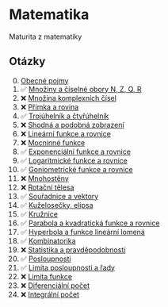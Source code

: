 # Matematika

Maturita z matematiky

## Otázky

<!-- prettier-ignore -->
0.  [Obecné pojmy](./pages/0-Obecn%C3%A9%20pojmy/_.md)
1.  :white_check_mark: [Množiny a číselné obory N, Z, Q, R](./pages/1-Mnoz%CC%8Ciny%20a%20c%CC%8Ci%CC%81selne%CC%81%20obory%20N%2C%20Z%2C%20Q%2C%20R/_.md)
2.  :x: [Množina komplexních čísel](./pages/2-Množina%20komplexních%20čísel/_.md)
3.  :x: [Přímka a rovina](./pages/3-Pr%CC%8Ci%CC%81mka%20a%20rovina/_.md)
4.  :white_check_mark: [Trojúhelník a čtyřúhelník](./pages/4-Troju%CC%81helni%CC%81k%20a%20c%CC%8Ctyr%CC%8Cu%CC%81helni%CC%81k/_.md)
5.  :x: [Shodná a podobná zobrazení](./pages/5-Shodná%20a%20podobná%20zobrazení/_.md)
6.  :x: [Lineární funkce a rovnice](./pages/6-Lineární%20funkce%20a%20rovnice/_.md)
7.  :x: [Mocninné funkce](./pages/7-Mocninná%20funkce/_.md)
8.  :white_check_mark: [Exponenciální funkce a rovnice](./pages/8-Exponencia%CC%81lni%CC%81%20funkce%20a%20rovnice/_.md)
9.  :white_check_mark: [Logaritmické funkce a rovnice](./pages/9-Logaritmicke%CC%81%20funkce%20a%20rovnice/_.md)
10. :white_check_mark: [Goniometrické funkce a rovnice](./pages/10-Goniometricke%CC%81%20funkce%20a%20rovnice/_.md)
11. :x: [Mnohostěny](./pages/11-Mnohostěny/_.md)
12. :x: [Rotační tělesa](./pages/12-Rotační%20tělesa/_.md)
13. :white_check_mark: [Souřadnice a vektory](./pages/13-Sour%CC%8Cadnice%20a%20vektory/_.md)
14. :white_check_mark: [Kuželosečky, elipsa](./pages/14-Ku%C5%BEelose%C4%8Dky%2C%20elipsa/_.md)
15. :white_check_mark: [Kružnice](./pages/15-Kruz%CC%8Cnice/_.md)
16. :white_check_mark: [Parabola a kvadratická funkce a rovnice](./pages/16-Parabola%20a%20kvadratick%C3%A1%20funkce%20a%20rovnice/_.md)
17. :white_check_mark: [Hyperbola a funkce lineární lomená](./pages/17-Hyperbola%20a%20funkce%20line%C3%A1rn%C3%AD%20lomen%C3%A1/_.md)
18. :white_check_mark: [Kombinatorika](./pages/18-Kombinatorika/_.md)
19. :x: [Statistika a pravděpodobnosti](./pages/19-Statistika%20a%20Pravděpodobnost/_.md)
20. :white_check_mark: [Posloupnosti](./pages/20-Posloupnosti/_.md)
21. :white_check_mark: [Limita posloupnosti a řady](./pages/21-Limita%20posloupnosti%20a%20r%CC%8Cady/_.md)
22. :x: [Limita funkce](./pages/22-Limita%20funkce/_.md)
23. :x: [Diferenciální počet](./pages/23-Diferenci%C3%A1ln%C3%AD%20po%C4%8Det/_.md)
24. :x: [Integrální počet](./pages/24-Integrální%20počet/_.md)
